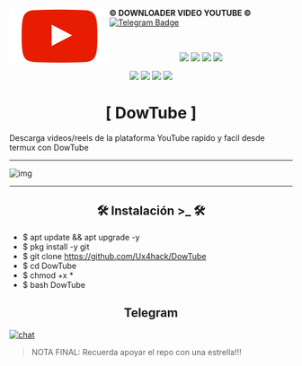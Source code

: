 <a href="https://github.com/"><img alt="AwesomeWM Logo" height="100" align = "left" src="https://github.com/Ux4hack/DowTube/blob/main/images/logo.png"></a>
<b> © DOWNLOADER VIDEO YOUTUBE ©</b>
[![Telegram Badge](https://img.shields.io/badge/-Ux4hack-32C803?style=for-the-badge&logo=telegram&logoColor=blue&link=https://t.me/Ux4hack)](https://t.me/Ux4hack)
  <p>&nbsp; </p>

<p align="center">
  <img src="https://img.shields.io/github/license/Ux4hack/DowTube?style=for-the-badge">
  <img src="https://img.shields.io/github/stars/Ux4hack/DowTube?style=for-the-badge">
  <img src="https://img.shields.io/github/issues/Ux4hack/DowTube?color=red&style=for-the-badge">
  <img src="https://img.shields.io/github/forks/Ux4hack/DowTube?color=green&style=for-the-badge">
</p>

<p align="center">
  <img src="https://img.shields.io/badge/Author-Ux4hack-blue?style=flat-square">
  <img src="https://img.shields.io/badge/Open%20Source-Yes-darkgreen?style=flat-square">
  <img src="https://img.shields.io/badge/Maintained%3F-Yes-lightblue?style=flat-square">
  <img src="https://img.shields.io/badge/Written%20In-Bash-darkcyan?style=flat-square">
  </p>

<h1 align="center"> [ DowTube ]  </h1>

Descarga videos/reels de la plataforma YouTube rapido y facil desde termux con DowTube

---

![img](https://github.com/Ux4hack/DowTube/blob/main/images/DowTube.png)

---

<h2 align="center"> 🛠️ Instalación >_ 🛠️ </h2>

* $ apt update && apt upgrade -y
* $ pkg install -y git
* $ git clone https://github.com/Ux4hack/DowTube
* $ cd DowTube
* $ chmod +x *
* $ bash DowTube


<h2 align="center"> Telegram </h2>

[![chat](https://img.shields.io/badge/TELEGRAM-CHAT-green?style=for-the-badge&logo=telegram)](https://t.me/Ux4hack)

> NOTA FINAL: Recuerda apoyar el repo con una estrella!!!
